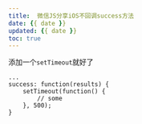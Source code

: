 ```yaml
---
title:  微信JS分享iOS不回调success方法
date: {{ date }}
updated: {{ date }}
toc: true
---
```



添加一个`setTimeout`就好了

```
...
success: function(results) {
    setTimeout(function() {
        // some
    }, 500);
}
```